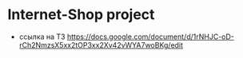 # Internet-Shop project 

* ссылка на ТЗ https://docs.google.com/document/d/1rNHJC-oD-rCh2NmzsX5xx2tOP3xx2Xv42vWYA7woBKg/edit

